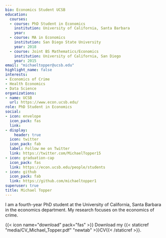 ```yaml
---
bio: Economics Student UCSB
education:
  courses:
  - course: PhD Student in Economics
    institution: University of California, Santa Barbara
    year: 
  - course: MA in Economics
    institution: San Diego State University
    year: 2018
  - course: Joint BS Mathematics/Economics
    institution: University of California, San Diego
    year: 2015
email: "michaeltopper@ucsb.edu"
highlight_name: false
interests:
- Economics of Crime
- Health Economics
- Data Science
organizations:
- name: UCSB
  url: https://www.econ.ucsb.edu/
role: PhD Student in Economics
social:
- icon: envelope
  icon_pack: fas
  link: 
- display:
    header: true
  icon: twitter
  icon_pack: fab
  label: Follow me on Twitter
  link: https://twitter.com/MichaelTopper15
- icon: graduation-cap
  icon_pack: fas
  link: https://econ.ucsb.edu/people/students
- icon: github
  icon_pack: fab
  link: https://github.com/michaeltopper1
superuser: true
title: Michael Topper
---
```


I am a fourth-year PhD student at the University of California, Santa Barbara in the economics department. My research focuses on the economics of crime. 


{{< icon name="download" pack="fas" >}} Download my {{< staticref "media/CV_Michael_Topper.pdf" "newtab" >}}CV{{< /staticref >}}.
